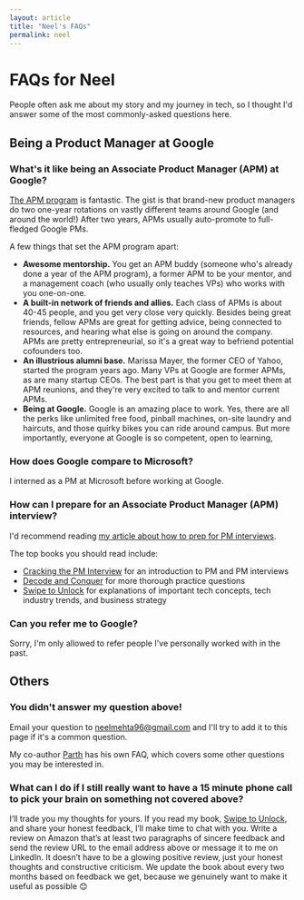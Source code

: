 ```yaml
---
layout: article
title: "Neel's FAQs"
permalink: neel
---
```


# FAQs for Neel

People often ask me about my story and my journey in tech, so I thought I'd answer some of the most commonly-asked questions here.

## Being a Product Manager at Google

### What's it like being an Associate Product Manager (APM) at Google?

[The APM program](https://blog.usejournal.com/how-to-prepare-for-your-google-apm-interviews-b665584c13fc) is fantastic. The gist is that brand-new product managers do two one-year rotations on vastly different teams around Google (and around the world!) After two years, APMs usually auto-promote to full-fledged Google PMs.

A few things that set the APM program apart:

* **Awesome mentorship.** You get an APM buddy (someone who's already done a year of the APM program), a former APM  to be your mentor, and a management coach (who usually only teaches VPs) who works with you one-on-one.
* **A built-in network of friends and allies.** Each class of APMs is about 40-45 people, and you get very close very quickly. Besides being great friends, fellow APMs are great for getting advice, being connected to resources, and hearing what else is going on around the company. APMs are pretty entrepreneurial, so it's a great way to befriend potential cofounders too.
* **An illustrious alumni base.** Marissa Mayer, the former CEO of Yahoo, started the program years ago. Many VPs at Google are former APMs, as are many startup CEOs. The best part is that you get to meet them at APM reunions, and they're very excited to talk to and mentor current APMs.
* **Being at Google.** Google is an amazing place to work. Yes, there are all the perks like unlimited free food, pinball machines, on-site laundry and haircuts, and those quirky bikes you can ride around campus. But more importantly, everyone at Google is so competent, open to learning,

### How does Google compare to Microsoft?

I interned as a PM at Microsoft before working at Google.

### How can I prepare for an Associate Product Manager (APM) interview?

I'd recommend reading [my article about how to prep for PM interviews](https://blog.usejournal.com/how-to-prepare-for-your-google-apm-interviews-b665584c13fc).

The top books you should read include:

* [Cracking the PM Interview](http://a.co/d/9si7xfx) for an introduction to PM and PM interviews
* [Decode and Conquer](http://a.co/d/8keIVJF) for more thorough practice questions
* [Swipe to Unlock](http://a.co/d/iHtms2m) for explanations of important tech concepts, tech industry trends, and business strategy

### Can you refer me to Google?

Sorry, I'm only allowed to refer people I've personally worked with in the past.

## Others

### You didn't answer my question above!

Email your question to neelmehta96@gmail.com and I'll try to add it to this page if it's a common question.

My co-author [Parth](parth) has his own FAQ, which covers some other questions you may be interested in.

### What can I do if I still really want to have a 15 minute phone call to pick your brain on something not covered above?

I’ll trade you my thoughts for yours. If you read my book, [Swipe to Unlock](http://a.co/d/iHtms2m), and share your honest feedback, I’ll make time to chat with you. Write a review on Amazon that’s at least two paragraphs of sincere feedback and send the review URL to the email address above or message it to me on LinkedIn. It doesn’t have to be a glowing positive review, just your honest thoughts and constructive criticism. We update the book about every two months based on feedback we get, because we genuinely want to make it useful as possible 😊
